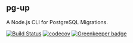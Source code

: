 pg-up
--

A Node.js CLI for PostgreSQL Migrations.

[![Build Status](https://travis-ci.org/thebearingedge/pg-bump.svg?branch=master)](https://travis-ci.org/thebearingedge/pg-bump)
[![codecov](https://codecov.io/gh/thebearingedge/pg-bump/branch/master/graph/badge.svg)](https://codecov.io/gh/thebearingedge/pg-bump)
[![Greenkeeper badge](https://badges.greenkeeper.io/thebearingedge/pg-bump.svg)](https://greenkeeper.io/)
